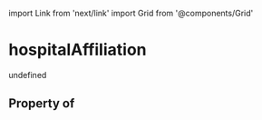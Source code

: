 import Link from 'next/link'
import Grid from '@components/Grid'

# hospitalAffiliation

undefined

## Property of



